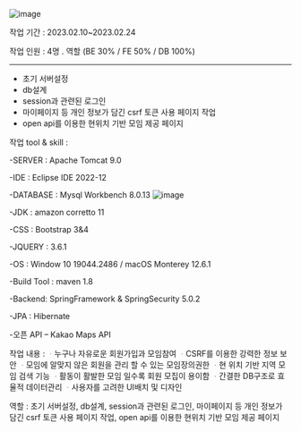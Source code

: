 ![image](https://github.com/user-attachments/assets/0885b564-5d31-41f8-bd6b-210ad4fcccc0)

작업 기간 : 2023.02.10~2023.02.24

작업 인원 : 4명
. 역할 (BE 30% / FE 50% / DB 100%)

---
- 초기 서버설정
- db설계
- session과 관련된 로그인
- 마이페이지 등 개인 정보가 담긴 csrf 토큰 사용 페이지 작업
- open api를 이용한 현위치 기반 모임 제공 페이지

작업 tool & skill :

-SERVER : Apache Tomcat 9.0

-IDE : Eclipse IDE 2022-12

-DATABASE : Mysql Workbench 8.0.13
![image](https://github.com/user-attachments/assets/ea98b09f-2035-417c-98ee-1525e08d922d)


-JDK : amazon corretto 11

-CSS : Bootstrap 3&4 

-JQUERY : 3.6.1

-OS : Window 10 19044.2486 / macOS Monterey 12.6.1

-Build Tool : maven 1.8

-Backend: SpringFramework & SpringSecurity 5.0.2

-JPA : Hibernate

-오픈 API – Kakao Maps API 

작업 내용 : ᆞ누구나 자유로운 회원가입과 모임참여 ᆞCSRF를 이용한 강력한 정보 보안 ᆞ모임에 알맞지 않은 회원을 관리 할 수 있는 모임장의권한 ᆞ현 위치 기반 지역 모임 검색 기능 
          ᆞ활동이 활발한 모임 일수록 회원 모집이 용이함 ᆞ간결한 DB구조로 효율적 데이터관리 ᆞ사용자를 고려한 UI배치 및 디자인

역할 : 초기 서버설정, db설계, session과 관련된 로그인, 마이페이지 등 개인 정보가 담긴 csrf 토큰 사용 페이지 작업, open api를 이용한 현위치 기반 모임 제공 페이지
